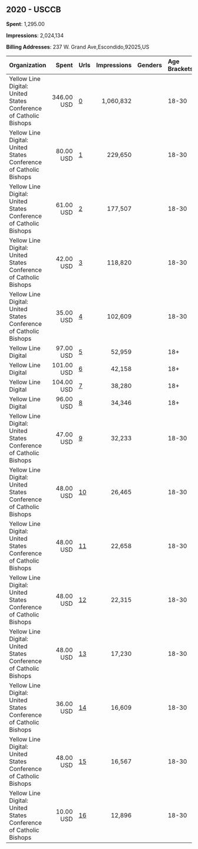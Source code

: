 ## 2020 - USCCB 
**Spent**: 1,295.00

**Impressions**: 2,024,134

**Billing Addresses**: 237 W. Grand Ave,Escondido,92025,US

|Organization|Spent|Urls|Impressions|Genders|Age Brackets|Country Codes|
|:---|---:|:---|---:|:---|:---|:---|
|Yellow Line Digital: United States Conference of Catholic Bishops|346.00 USD|[0](https://www.snap.com/political-ads/asset/a0ad617db64027ae66696b58bfc88e17b6ad38f123c1188c457da922a8849ca2?mediaType=png)|1,060,832||18-30|united states|
|Yellow Line Digital: United States Conference of Catholic Bishops|80.00 USD|[1](https://www.snap.com/political-ads/asset/ae2a9309a6619f2a70d27ebc1c996c975ad527bbdc01986041adff6faa8efb0a?mediaType=png)|229,650||18-30|united states|
|Yellow Line Digital: United States Conference of Catholic Bishops|61.00 USD|[2](https://www.snap.com/political-ads/asset/55a14e20291972caeec3ffa8ce15b15bc855e650362b888cdb571407a37fc195?mediaType=png)|177,507||18-30|united states|
|Yellow Line Digital: United States Conference of Catholic Bishops|42.00 USD|[3](https://www.snap.com/political-ads/asset/8408dc6bb7f2eda3d9435706fcb95320943b01332abddc46307146e782cdd9ff?mediaType=png)|118,820||18-30|united states|
|Yellow Line Digital: United States Conference of Catholic Bishops|35.00 USD|[4](https://www.snap.com/political-ads/asset/1dbd5e03c540f205f67a9458ec634c2a0754cffd752adb347da87ccde9e249f5?mediaType=png)|102,609||18-30|united states|
|Yellow Line Digital|97.00 USD|[5](https://www.snap.com/political-ads/asset/e17731dce85301aa492a7c9928d858c4765a3364e56c024285622ad2a989935f?mediaType=mp4)|52,959||18+|united states|
|Yellow Line Digital|101.00 USD|[6](https://www.snap.com/political-ads/asset/a5bf79f7d32186535048a218ab81d144c44038ac3d2b706399c508c29aff20cc?mediaType=mp4)|42,158||18+|united states|
|Yellow Line Digital|104.00 USD|[7](https://www.snap.com/political-ads/asset/cbddb3337fe1d357d307934a18dc37d5f7880429d0e3a0dc7a82a5b1d1142b0b?mediaType=mp4)|38,280||18+|united states|
|Yellow Line Digital|96.00 USD|[8](https://www.snap.com/political-ads/asset/bfb7aa31830cb5eab64bf4142c58d0e46b2cbc94db499f59519886d26b06890c?mediaType=mp4)|34,346||18+|united states|
|Yellow Line Digital: United States Conference of Catholic Bishops|47.00 USD|[9](https://www.snap.com/political-ads/asset/9748016af5838f71563c1d959a228c8d37b0291dbaeb02832e4b110b135b7fbe?mediaType=mp4)|32,233||18-30|united states|
|Yellow Line Digital: United States Conference of Catholic Bishops|48.00 USD|[10](https://www.snap.com/political-ads/asset/f47c80631298dad46a47ca45cc8f497e21cce7928fb9d0ee66baf3b867f1f11f?mediaType=mp4)|26,465||18-30|united states|
|Yellow Line Digital: United States Conference of Catholic Bishops|48.00 USD|[11](https://www.snap.com/political-ads/asset/b8ee98883b8b336c2f7d4141e3fa9a00c66e087c5504361bdbd9a21e37bff150?mediaType=mp4)|22,658||18-30|united states|
|Yellow Line Digital: United States Conference of Catholic Bishops|48.00 USD|[12](https://www.snap.com/political-ads/asset/08afc2275a19944b7eae595317bfd5af8c2610d838f193ba5231faab01d0b7a8?mediaType=mp4)|22,315||18-30|united states|
|Yellow Line Digital: United States Conference of Catholic Bishops|48.00 USD|[13](https://www.snap.com/political-ads/asset/f8665d650d110cf38590202a9db054d94c4f217cf81fad38998b5c8fab8b23cb?mediaType=mp4)|17,230||18-30|united states|
|Yellow Line Digital: United States Conference of Catholic Bishops|36.00 USD|[14](https://www.snap.com/political-ads/asset/23dfd63cba095b30535694faf2ac45f72c1b3000d3bbb774e3b714aacec32158?mediaType=mp4)|16,609||18-30|united states|
|Yellow Line Digital: United States Conference of Catholic Bishops|48.00 USD|[15](https://www.snap.com/political-ads/asset/cb8dabad4ff093bb7a090bcd4668fbedc0db5e90142e2a64c74b145493dd7316?mediaType=mp4)|16,567||18-30|united states|
|Yellow Line Digital: United States Conference of Catholic Bishops|10.00 USD|[16](https://www.snap.com/political-ads/asset/a5c4465449b3cd7816845c62d2a7d6375bea064a4a67ba7e48703ea5589af374?mediaType=png)|12,896||18-30|united states|
